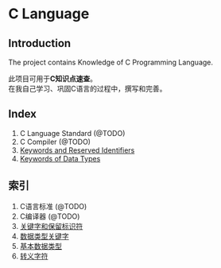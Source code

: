 # C Language

## Introduction

The project contains Knowledge of C Programming Language.

此项目可用于**C知识点速查**。  
在我自己学习、巩固C语言的过程中，撰写和完善。

## Index

1. C Language Standard (@TODO)
2. C Compiler (@TODO)
3. [Keywords and Reserved Identifiers ](doc/en/103.md)
4. [Keywords of Data Types](doc/en/104.md)

## 索引

1. C语言标准 (@TODO)
2. C编译器 (@TODO)
3. [关键字和保留标识符](doc/cn/103.md)
4. [数据类型关键字](doc/cn/104.md)
5. [基本数据类型](doc/cn/105.md)
6. [转义字符](doc/cn/106.md)
